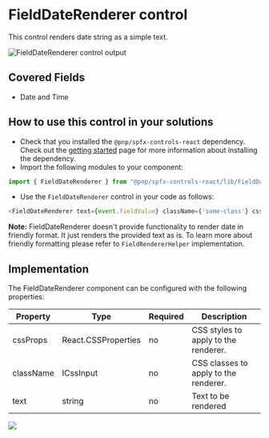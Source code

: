 # FieldDateRenderer control

This control renders date string as a simple text.

![FieldDateRenderer control output](../../assets/FieldDateRenderer.png)

## Covered Fields

- Date and Time

## How to use this control in your solutions

- Check that you installed the `@pnp/spfx-controls-react` dependency. Check out the [getting started](../../#getting-started) page for more information about installing the dependency.
- Import the following modules to your component:

```TypeScript
import { FieldDateRenderer } from "@pnp/spfx-controls-react/lib/FieldDateRenderer";
```

- Use the `FieldDateRenderer` control in your code as follows:

```TypeScript
<FieldDateRenderer text={event.fieldValue} className={'some-class'} cssProps={{ background: '#f00' }} />
```

**Note:** FieldDateRenderer doesn't provide functionality to render date in friendly format. It just renders the provided text as is. To learn more about friendly formatting please refer to `FieldRendererHelper` implementation.

## Implementation

The FieldDateRenderer component can be configured with the following properties:

| Property  | Type                | Required | Description                           |
| --------- | ------------------- | -------- | ------------------------------------- |
| cssProps  | React.CSSProperties | no       | CSS styles to apply to the renderer.  |
| className | ICssInput           | no       | CSS classes to apply to the renderer. |
| text      | string              | no       | Text to be rendered                   |

![](https://telemetry.sharepointpnp.com/sp-dev-fx-controls-react/wiki/controls/fields/FieldDateRenderer)
